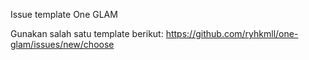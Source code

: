 Issue template One GLAM

Gunakan salah satu template berikut: https://github.com/ryhkmll/one-glam/issues/new/choose
